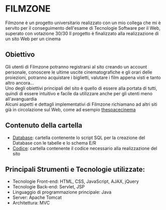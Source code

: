 # FILMZONE
Filmzone è un progetto universitario realizzato con un mio collega che mi è servito per il conseguimento dell'esame di Tecnologie Software per il Web, superato con votazione 30/30
Il progetto è finalizzato alla realizzazione di un sito Web per un cinema


## Obiettivo
Gli utenti di Filmzone potranno registrarsi al sito creando un account personale, conoscere le ultime uscite cinematografiche e gli orari delle proiezioni, potranno acquistare i biglietti, valutare i film appena visti e tanto altro ancora...  
Uno degli obiettivi principali del sito è quello di essere alla portata di tutti, quindi di essere intuitivo e facile da utilizzare anche per gli utenti meno all'avanguardia  
Alcuni aspetti e dettagli implementativi di Filmzone richiamano ad altri siti già in circolazione sul Web, come ad esempio [thespacecinema](https://www.thespacecinema.it)  


## Contenuto della cartella
- [Database](database): cartella contenente lo script SQL per la creazione del Database con le tabelle e lo schema E/R
- [Codice](vittoria-riviello_pj): cartella contenente il codice necessario alla realizzazione del sito

## Principali Strumenti e Tecnologie utilizzate:
- Tecnologie Front-end: HTML, CSS, JavaScript, AJAX, jQuery
- Tecnologie Back-end: Servlet, JSP
- Linguaggio di programmazione principale: Java
- Server: Apache Tomcat
- Architettura: MVC
